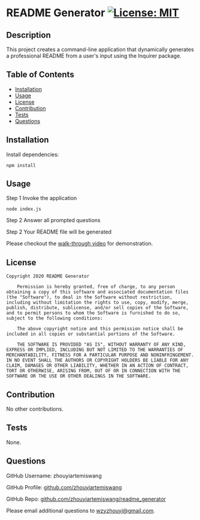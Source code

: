 
# README Generator [![License: MIT](https://img.shields.io/badge/License-MIT-yellow.svg)](https://opensource.org/licenses/MIT)

## Description 

This project creates a command-line application that dynamically generates a professional README from a user's input using the Inquirer package. 

## Table of Contents 

* [Installation](#installation)
* [Usage](#usage)
* [License](#license)
* [Contribution](#contribution)
* [Tests](#tests)
* [Questions](#questions)

## Installation

Install dependencies:
```
npm install 
```

## Usage

Step 1 Invoke the application

```
node index.js
```

Step 2 Answer all prompted questions

Step 2 Your README file will be generated

Please checkout the [walk-through video](https://drive.google.com/file/d/1grNDqxTrBAIjLp4px6khDIoc4CK6CC0F/view) for demonstration.


## License

    Copyright 2020 README Generator

        Permission is hereby granted, free of charge, to any person obtaining a copy of this software and associated documentation files (the "Software"), to deal in the Software without restriction, including without limitation the rights to use, copy, modify, merge, publish, distribute, sublicense, and/or sell copies of the Software, and to permit persons to whom the Software is furnished to do so, subject to the following conditions:
        
        The above copyright notice and this permission notice shall be included in all copies or substantial portions of the Software.
        
        THE SOFTWARE IS PROVIDED "AS IS", WITHOUT WARRANTY OF ANY KIND, EXPRESS OR IMPLIED, INCLUDING BUT NOT LIMITED TO THE WARRANTIES OF MERCHANTABILITY, FITNESS FOR A PARTICULAR PURPOSE AND NONINFRINGEMENT. IN NO EVENT SHALL THE AUTHORS OR COPYRIGHT HOLDERS BE LIABLE FOR ANY CLAIM, DAMAGES OR OTHER LIABILITY, WHETHER IN AN ACTION OF CONTRACT, TORT OR OTHERWISE, ARISING FROM, OUT OF OR IN CONNECTION WITH THE SOFTWARE OR THE USE OR OTHER DEALINGS IN THE SOFTWARE.
        
## Contribution 

No other contributions.

## Tests

None. 

## Questions 

GitHub Username: zhouyiartemiswang

GitHub Profile: [github.com/zhouyiartemiswang](https://github.com/zhouyiartemiswang) 

GitHub Repo: [github.com/zhouyiartemiswang/readme_generator](https://github.com/zhouyiartemiswang/readme_generator)

Please email additional questions to wzyzhouyi@gmail.com. 
